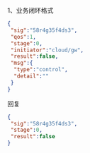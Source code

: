 1、业务闭环格式 
```json
{
 "sig":"58r4g35f4ds3",
 "qos":1,
 "stage":0,
 "initiator":"cloud/gw",
 "result":false,
 "msg":{
  "type":"control",
  "detail":""
 }
}
```

回复
```json
{
 "sig":"58r4g35f4ds3",
 "stage":0,
 "result":false
}
```